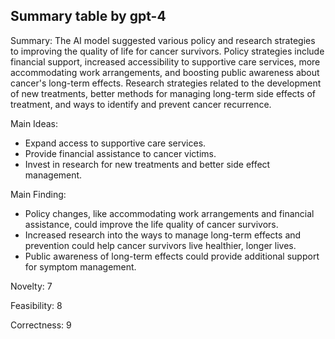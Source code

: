 ## Summary table by gpt-4
Summary: 
The AI model suggested various policy and research strategies to improving the quality of life for cancer survivors. Policy strategies include financial support, increased accessibility to supportive care services, more accommodating work arrangements, and boosting public awareness about cancer's long-term effects. Research strategies related to the development of new treatments, better methods for managing long-term side effects of treatment, and ways to identify and prevent cancer recurrence.

Main Ideas: 
- Expand access to supportive care services.
- Provide financial assistance to cancer victims.
- Invest in research for new treatments and better side effect management.

Main Finding: 
- Policy changes, like accommodating work arrangements and financial assistance, could improve the life quality of cancer survivors.
- Increased research into the ways to manage long-term effects and prevention could help cancer survivors live healthier, longer lives.
- Public awareness of long-term effects could provide additional support for symptom management.

Novelty: 
7 

Feasibility: 
8 

Correctness: 
9